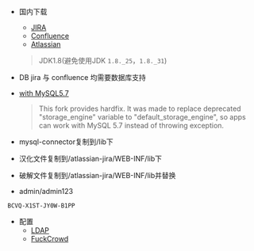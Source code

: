 - 国内下载
    - [JIRA](http://www.fangwai.net/software/jira/download/)
    - [Confluence](http://www.fangwai.net/software/confluence/download/)
    - [Atlassian](http://www.confluence.cn/pages/viewpage.action?pageId=6722516)

    > JDK1.8(避免使用JDK ```1.8._25```，```1.8._31```)

- DB
    jira 与 confluence 均需要数据库支持

- [with MySQL5.7](https://github.com/yurii-github/mysql-connector-j)
    > This fork provides hardfix. It was made to replace deprecated "storage_engine" variable to "default_storage_engine", so apps can work with MySQL 5.7 instead of throwing exception.
- mysql-connector复制到/lib下
- 汉化文件复制到/atlassian-jira/WEB-INF/lib下
- 破解文件复制到/atlassian-jira/WEB-INF/lib并替换
- admin/admin123


```
BCVQ-X1ST-JY0W-B1PP
```

- 配置
    - [LDAP](https://confluence.atlassian.com/adminjiraserver071/connecting-to-an-ldap-directory-802592350.html)
    - [FuckCrowd](https://jira.atlassian.com/browse/CONF-21980)
